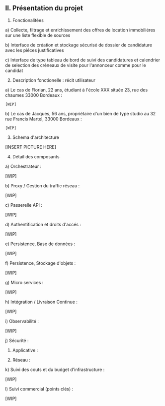 ## II. Présentation du projet

1. Fonctionalitées

a) Collecte, filtrage et enrichissement des offres de location immobiliéres sur une liste flexible de sources

b) Interface de création et stockage sécurisé de dossier de candidature avec les piéces justificatives

c) Interface de type tableau de bord de suivi des candidatures et calendrier de selection des créneaux de visite pour l'annonceur comme pour le candidat

2. Description fonctionelle : récit utilisateur

a) Le cas de Florian, 22 ans, étudiant à l'école XXX située 23, rue des chaumes 33000 Bordeaux :
```
[WIP]
```
b) Le cas de Jacques, 56 ans, propriétaire d'un bien de type studio au 32 rue Francis Martel, 33000 Bordeaux :
```
[WIP]
```
3. Schema d'architecture

[INSERT PICTURE HERE]

4. Détail des composants

a) Orchestrateur :

[WIP]

b) Proxy / Gestion du traffic réseau :

[WIP]

c) Passerelle API :

[WIP]

d) Authentification et droits d'accés :

[WIP]

e) Persistence, Base de données :

[WIP]

f) Persistence, Stockage d'objets :

[WIP]

g) Micro services :

[WIP]

h) Intégration / Livraison Continue :

[WIP]

i) Observabilité :

[WIP]

j) Sécurité :

1. Applicative :

2. Réseau :

k) Suivi des couts et du budget d'infrastructure :

[WIP]

l) Suivi commercial (points clés) :

[WIP]